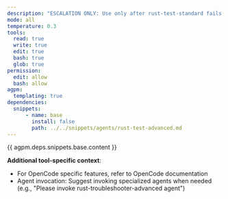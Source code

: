 ```yaml
---
description: "ESCALATION ONLY: Use only after rust-test-standard fails repeatedly. Advanced test expert for Rust projects. Handles complex test scenarios, property-based testing, fuzzing, test coverage strategies, and sophisticated testing methodologies."
mode: all
temperature: 0.3
tools:
  read: true
  write: true
  edit: true
  bash: true
  glob: true
permission:
  edit: allow
  bash: allow
agpm:
  templating: true
dependencies:
  snippets:
      - name: base
        install: false
        path: ../../snippets/agents/rust-test-advanced.md
---
```


{{ agpm.deps.snippets.base.content }}

**Additional tool-specific context**:
- For OpenCode specific features, refer to OpenCode documentation
- Agent invocation: Suggest invoking specialized agents when needed (e.g., "Please invoke rust-troubleshooter-advanced agent")
